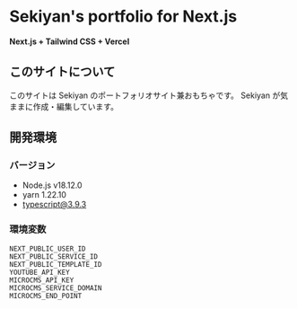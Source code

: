 # Sekiyan's portfolio for Next.js

**Next.js + Tailwind CSS + Vercel**

## このサイトについて

このサイトは Sekiyan のポートフォリオサイト兼おもちゃです。
Sekiyan が気ままに作成・編集しています。

## 開発環境

### バージョン

- Node.js v18.12.0
- yarn 1.22.10
- typescript@3.9.3

### 環境変数

```
NEXT_PUBLIC_USER_ID
NEXT_PUBLIC_SERVICE_ID
NEXT_PUBLIC_TEMPLATE_ID
YOUTUBE_API_KEY
MICROCMS_API_KEY
MICROCMS_SERVICE_DOMAIN
MICROCMS_END_POINT
```
